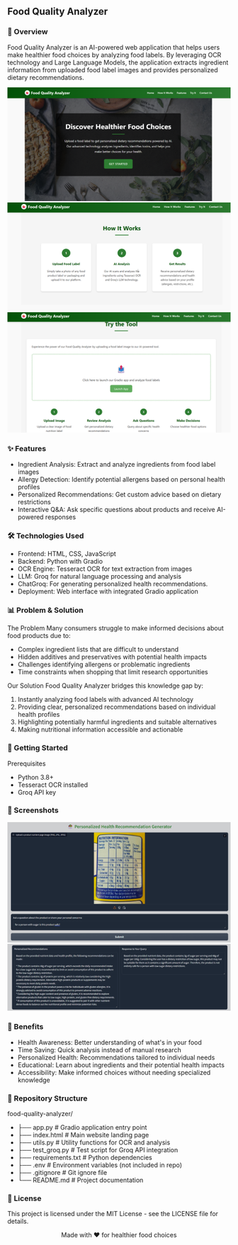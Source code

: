 ## Food Quality Analyzer

### 🍎 Overview

Food Quality Analyzer is an AI-powered web application that helps users make healthier food choices by analyzing food labels. By leveraging OCR technology and Large Language Models, the application extracts ingredient information from uploaded food label images and provides personalized dietary recommendations.

![Web UI](images/landing-page.png)
![Web UI](images/landing-page2.png)
![Web UI](images/landing-page3.png)

### ✨ Features

- Ingredient Analysis: Extract and analyze ingredients from food label images
- Allergy Detection: Identify potential allergens based on personal health profiles
- Personalized Recommendations: Get custom advice based on dietary restrictions
- Interactive Q&A: Ask specific questions about products and receive AI-powered responses

### 🛠️ Technologies Used

- Frontend: HTML, CSS, JavaScript
- Backend: Python with Gradio
- OCR Engine: Tesseract OCR for text extraction from images
- LLM: Groq for natural language processing and analysis
- ChatGroq: For generating personalized health recommendations.
- Deployment: Web interface with integrated Gradio application

### 📊 Problem & Solution
The Problem
Many consumers struggle to make informed decisions about food products due to:

- Complex ingredient lists that are difficult to understand
- Hidden additives and preservatives with potential health impacts
- Challenges identifying allergens or problematic ingredients
- Time constraints when shopping that limit research opportunities

Our Solution
Food Quality Analyzer bridges this knowledge gap by:

1. Instantly analyzing food labels with advanced AI technology
2. Providing clear, personalized recommendations based on individual health profiles
3. Highlighting potentially harmful ingredients and suitable alternatives
4. Making nutritional information accessible and actionable

### 🚀 Getting Started
Prerequisites

* Python 3.8+
* Tesseract OCR installed
* Groq API key

### 📸 Screenshots

![Web UI](images/analysis-results.png)
![Web UI](images/user-recommendations.png)

### 🌟 Benefits

- Health Awareness: Better understanding of what's in your food
- Time Saving: Quick analysis instead of manual research
- Personalized Health: Recommendations tailored to individual needs
- Educational: Learn about ingredients and their potential health impacts
- Accessibility: Make informed choices without needing specialized knowledge

### 📂 Repository Structure

food-quality-analyzer/

- ├── app.py               # Gradio application entry point
- ├── index.html           # Main website landing page
- ├── utils.py             # Utility functions for OCR and analysis
- ├── test_groq.py         # Test script for Groq API integration
- ├── requirements.txt     # Python dependencies
- ├── .env                 # Environment variables (not included in repo)
- ├── .gitignore           # Git ignore file
- └── README.md            # Project documentation

### 📝 License
This project is licensed under the MIT License - see the LICENSE file for details.

<p align="center">
  Made with ❤️ for healthier food choices
</p>
